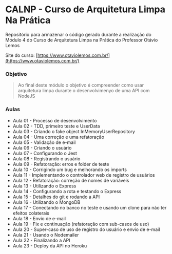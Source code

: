 # CALNP - Curso de Arquitetura Limpa Na Prática

Repositório para armazenar o código gerado durante a realização do Módulo 4 do Curso de Arquitetura Limpa na Prática do Professor Otávio Lemos

Site do curso: [https://www.otaviolemos.com.br/](https://www.otaviolemos.com.br/)

### Objetivo

> Ao final deste módulo o objetivo é compreender como usar arquitetura limpa durante o desenvolvimenyo de uma API com NodeJS


### Aulas
- Aula 01 - Processo de desenvolvimento
- Aula 02 - TDD, primeiro teste e UserData
- Aula 03 - Criando o fake object InMemoryUserRepository
- Aula 04 - Uma correção e uma refatoração
- Aula 05 - Validação de e-mail
- Aula 06 - Criando o usuário
- Aula 07 - Configurando o Jest
- Aula 08 - Registrando o usuário
- Aula 09 - Refatoração: erros e folder de teste
- Aula 10 - Corrigindo um bug e melhorando os imports
- Aula 11 - Implementando o controlador web de registro de usuários
- Aula 12 - Refatoração: correção de nomes de variáveis
- Aula 13 - Utilizando o Express
- Aula 14 - Configurando a rota e testando o Express
- Aula 15 - Detalhes do git e rodando a API
- Aula 16 - Utilizando o MongoDB
- Aula 17 - Conectando no banco no teste e usando um clone para não ter efeitos colaterais
- Aula 18 - Envio de e-mail
- Aula 19 - Fix e continuação (refatoração com sub-casos de uso)
- Aula 20 - Super-caso de uso de registro do usuário e envio de e-mail
- Aula 21 - Usando o Nodemailer
- Aula 22 - Finalizando a API
- Aula 23 - Deploy da API no Heroku
